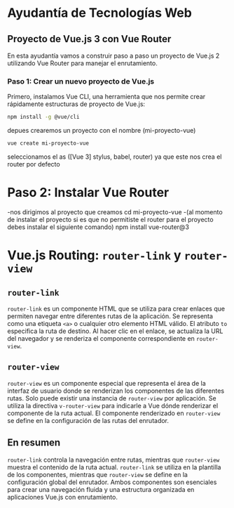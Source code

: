 # Ayudantía de Tecnologías Web

## Proyecto de Vue.js 3 con Vue Router

En esta ayudantía vamos a construir paso a paso un proyecto de Vue.js 2 utilizando Vue Router para manejar el enrutamiento.

### Paso 1: Crear un nuevo proyecto de Vue.js

Primero, instalamos Vue CLI, una herramienta que nos permite crear rápidamente estructuras de proyecto de Vue.js:

```bash
npm install -g @vue/cli
```
depues crearemos un proyecto con el nombre (mi-proyecto-vue)
```bash
vue create mi-proyecto-vue
```

seleccionamos el as ([Vue 3] stylus, babel, router) ya que este nos crea el router por defecto 

# Paso 2: Instalar Vue Router
-nos dirigimos al proyecto que creamos 
cd mi-proyecto-vue
-(al momento de instalar el proyecto si es que no permitiste el router para el proyecto debes
instalar el siguiente comando)
npm install vue-router@3


# Vue.js Routing: `router-link` y `router-view`

## `router-link`

`router-link` es un componente HTML que se utiliza para crear enlaces que permiten navegar entre diferentes rutas de la aplicación. Se representa como una etiqueta `<a>` o cualquier otro elemento HTML válido. El atributo `to` especifica la ruta de destino. Al hacer clic en el enlace, se actualiza la URL del navegador y se renderiza el componente correspondiente en `router-view`.

## `router-view`

`router-view` es un componente especial que representa el área de la interfaz de usuario donde se renderizan los componentes de las diferentes rutas. Solo puede existir una instancia de `router-view` por aplicación. Se utiliza la directiva `v-router-view` para indicarle a Vue dónde renderizar el componente de la ruta actual. El componente renderizado en `router-view` se define en la configuración de las rutas del enrutador.

## En resumen

`router-link` controla la navegación entre rutas, mientras que `router-view` muestra el contenido de la ruta actual. `router-link` se utiliza en la plantilla de los componentes, mientras que `router-view` se define en la configuración global del enrutador. Ambos componentes son esenciales para crear una navegación fluida y una estructura organizada en aplicaciones Vue.js con enrutamiento.



